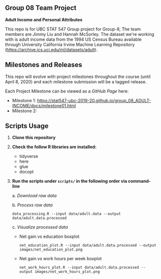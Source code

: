 ## Group 08 Team Project

__Adult Income and Personal Attributes__

This repo is for UBC STAT 547 Group project for Group-8, The team members are Jimmy Liu and Hannah McSorley. 
The dataset we're working with is adult income data from the 1994 US Census Bureau available through University California Irvine Machine Learning Repository (https://archive.ics.uci.edu/ml/datasets/adult).

## Milestones and Releases
This repo will evolve with project milestones throughout the course (until April 8, 2020) and each milestone submission will be a tagged release.

Each Project Milestone can be viewed as a _GitHub Page_ here:
  * Milestone 1: https://stat547-ubc-2019-20.github.io/group_08_ADULT-INCOME/docs/milestone01.html
  * Milestone 2:

## Scripts Usage

1. __Clone this repository__

2. __Check the follow R libraries are installed:__
   * tidyverse
   * here
   * glue
   * docopt

3. __Run the scripts under ```scripts/``` in the following order via command-line__

   a. _Download raw data_

   b. _Process raw data_
      ```
      data_processing.R --input data/adult.data --output data/adult.data.processed
      ```
   c. _Visualize processed data_
      * Net gain vs education boxplot
        ```
        net_education_plot.R --input data/adult.data.processed --output images/net_education_plot.png
        ```
      * Net gain vs work hours per week boxplot
        ```
        net_work_hours_plot.R --input data/adult.data.processed --output images/net_work_hours_plot.png
        ```
